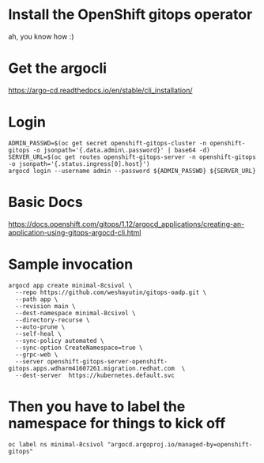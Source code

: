 # Install the OpenShift gitops operator
ah, you know how :)

# Get the argocli
https://argo-cd.readthedocs.io/en/stable/cli_installation/

# Login
```
ADMIN_PASSWD=$(oc get secret openshift-gitops-cluster -n openshift-gitops -o jsonpath='{.data.admin\.password}' | base64 -d)
SERVER_URL=$(oc get routes openshift-gitops-server -n openshift-gitops -o jsonpath='{.status.ingress[0].host}')
argocd login --username admin --password ${ADMIN_PASSWD} ${SERVER_URL}
```

# Basic Docs
https://docs.openshift.com/gitops/1.12/argocd_applications/creating-an-application-using-gitops-argocd-cli.html

# Sample invocation 
```
argocd app create minimal-8csivol \
  --repo https://github.com/weshayutin/gitops-oadp.git \
  --path app \
  --revision main \
  --dest-namespace minimal-8csivol \
  --directory-recurse \
  --auto-prune \
  --self-heal \
  --sync-policy automated \
  --sync-option CreateNamespace=true \
  --grpc-web \
  --server openshift-gitops-server-openshift-gitops.apps.wdharm41607261.migration.redhat.com  \
  --dest-server  https://kubernetes.default.svc 
```

# Then you have to label the namespace for things to kick off
```
oc label ns minimal-8csivol "argocd.argoproj.io/managed-by=openshift-gitops"
```
